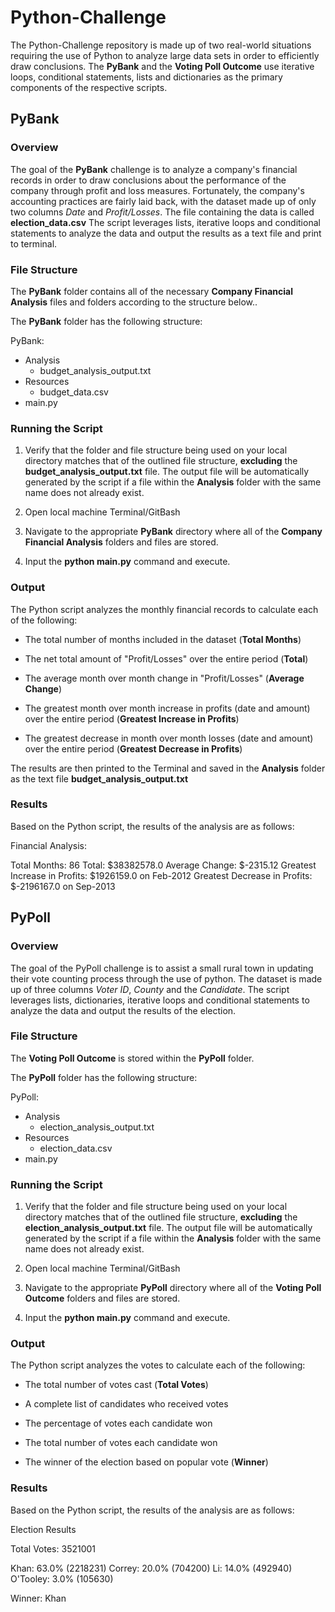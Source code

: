 # **Python-Challenge**
The Python-Challenge repository is made up of two real-world situations requiring the use of Python to analyze large data sets in order to efficiently draw conclusions. The **PyBank** and the **Voting Poll Outcome** use iterative loops, conditional statements, lists and dictionaries as the primary components of the respective scripts. 

## **PyBank**

### Overview

The goal of the **PyBank** challenge is to analyze a company's financial records in order to draw conclusions about the performance of the company through profit and loss measures. Fortunately, the company's accounting practices are fairly laid back, with the dataset made up of only two columns *Date* and *Profit/Losses*. The file containing the data is called **election_data.csv** The script leverages lists, iterative loops and conditional statements to analyze the data and output the results as a text file and print to terminal. 

### File Structure

The **PyBank** folder contains all of the necessary **Company Financial Analysis** files and folders according to the structure below.. 

The **PyBank** folder has the following structure:

PyBank:
- Analysis
    - budget_analysis_output.txt
- Resources
    - budget_data.csv
- main.py

### Running the Script

1. Verify that the folder and file structure being used on your local directory matches that of the outlined file structure, **excluding** the **budget_analysis_output.txt** file. The output file will be automatically generated by the script if a file within the **Analysis** folder with the same name does not already exist.

2. Open local machine Terminal/GitBash

3. Navigate to the appropriate **PyBank** directory where all of the **Company Financial Analysis** folders and files are stored. 

4. Input the **python main.py** command and execute.

### Output

The Python script analyzes the monthly financial records to calculate each of the following:

  - The total number of months included in the dataset (**Total Months**)

  - The net total amount of "Profit/Losses" over the entire period (**Total**)

  - The average month over month change in "Profit/Losses" (**Average Change**)

  - The greatest month over month increase in profits (date and amount) over the entire period (**Greatest Increase in Profits**)

  - The greatest decrease in month over month losses (date and amount) over the entire period (**Greatest Decrease in Profits**)

The results are then printed to the Terminal and saved in the **Analysis** folder as the text file **budget_analysis_output.txt**

### Results

Based on the Python script, the results of the analysis are as follows: 

Financial Analysis:

Total Months: 86
Total: $38382578.0
Average Change: $-2315.12
Greatest Increase in Profits: $1926159.0 on Feb-2012
Greatest Decrease in Profits: $-2196167.0 on Sep-2013

## **PyPoll**

### Overview

The goal of the PyPoll challenge is to assist a small rural town in updating their vote counting process through the use of python. The dataset is made up of three columns *Voter ID*, *County* and the *Candidate*. The script leverages lists, dictionaries, iterative loops and conditional statements to analyze the data and output the results of the election.

### File Structure

The **Voting Poll Outcome** is stored within the **PyPoll** folder. 

The **PyPoll** folder has the following structure:

PyPoll:
- Analysis
    - election_analysis_output.txt
- Resources
    - election_data.csv
- main.py

### Running the Script

1. Verify that the folder and file structure being used on your local directory matches that of the outlined file structure, **excluding** the **election_analysis_output.txt** file. The output file will be automatically generated by the script if a file within the **Analysis** folder with the same name does not already exist.

2. Open local machine Terminal/GitBash

3. Navigate to the appropriate **PyPoll** directory where all of the **Voting Poll Outcome** folders and files are stored. 

4. Input the **python main.py** command and execute.

### Output

The Python script analyzes the votes to calculate each of the following:

  - The total number of votes cast (**Total Votes**)

  - A complete list of candidates who received votes

  - The percentage of votes each candidate won

  - The total number of votes each candidate won

  - The winner of the election based on popular vote (**Winner**)
    
### Results
   
Based on the Python script, the results of the analysis are as follows: 

Election Results

Total Votes: 3521001

Khan: 63.0% (2218231)
Correy: 20.0% (704200)
Li: 14.0% (492940)
O'Tooley: 3.0% (105630)

Winner: Khan
